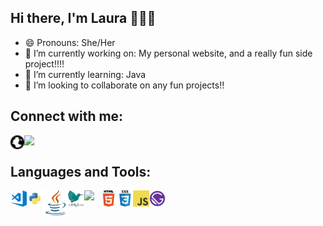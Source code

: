 ## Hi there, I'm Laura 👩🏻‍💻


- 😄 Pronouns: She/Her
- 🔭 I’m currently working on:  My personal website, and a really fun side project!!!!
- 🌱 I’m currently learning: Java
- 💬 I’m looking to collaborate on any fun projects!!


## Connect with me:
[<img align="left"  width="22px" src="https://raw.githubusercontent.com/iconic/open-iconic/master/svg/globe.svg" />][website]
[<img align="left"  width="22px" src="https://cdn.jsdelivr.net/npm/simple-icons@v3/icons/linkedin.svg" />][linkedin]

<br />

## Languages and Tools:

<img align="left"  width="26px" src="https://raw.githubusercontent.com/github/explore/80688e429a7d4ef2fca1e82350fe8e3517d3494d/topics/visual-studio-code/visual-studio-code.png" />
<img align="left"  width="26px" src="https://raw.githubusercontent.com/github/explore/80688e429a7d4ef2fca1e82350fe8e3517d3494d/topics/python/python.png" />

<img align="left"  height = "40px" width="40px" src="https://raw.githubusercontent.com/github/explore/80688e429a7d4ef2fca1e82350fe8e3517d3494d/topics/java/java.png" />
<img align="left"  width="26px" src="https://raw.githubusercontent.com/github/explore/80688e429a7d4ef2fca1e82350fe8e3517d3494d/topics/latex/latex.png" />
<img align="left"  width="26px" src="https://avatars2.githubusercontent.com/u/983194?s=200&v=4" />
<img align="left"  width="26px" src="https://raw.githubusercontent.com/github/explore/80688e429a7d4ef2fca1e82350fe8e3517d3494d/topics/html/html.png" />
<img align="left" width="26px" src="https://raw.githubusercontent.com/github/explore/80688e429a7d4ef2fca1e82350fe8e3517d3494d/topics/css/css.png" />
<img align="left"  width="26px" src="https://raw.githubusercontent.com/github/explore/80688e429a7d4ef2fca1e82350fe8e3517d3494d/topics/javascript/javascript.png" />
<img align="left"  width="26px" src="https://raw.githubusercontent.com/github/explore/e94815998e4e0713912fed477a1f346ec04c3da2/topics/gatsby/gatsby.png" />


<br />

[website]: https://www.lauramadrid.ca/
[linkedin]: https://www.linkedin.com/in/laura-maldonado-madrid-2b6344190/
